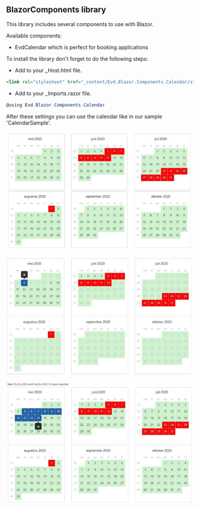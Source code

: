 ## BlazorComponents library
This library includes several components to use with Blazor.

Available components:

- EvdCalendar which is perfect for booking applications


To install the library don't forget to do the following steps:

- Add to your _Host.html file.
```html 
<link rel="stylesheet" href="_content/Evd.Blazor.Components.Calendar/styles.css" />
``` 

- Add to your _Imports.razor file.
```csharp 
@using Evd.Blazor.Components.Calendar
```

After these settings you can use the calendar like in our sample 'CalendarSample'.

![](https://github.com/edwinvandriel/BlazorComponents/blob/master/Images/EvdCalendar1.jpg)

![](https://github.com/edwinvandriel/BlazorComponents/blob/master/Images/EvdCalendar2.jpg)

![](https://github.com/edwinvandriel/BlazorComponents/blob/master/Images/EvdCalendar3.jpg)
